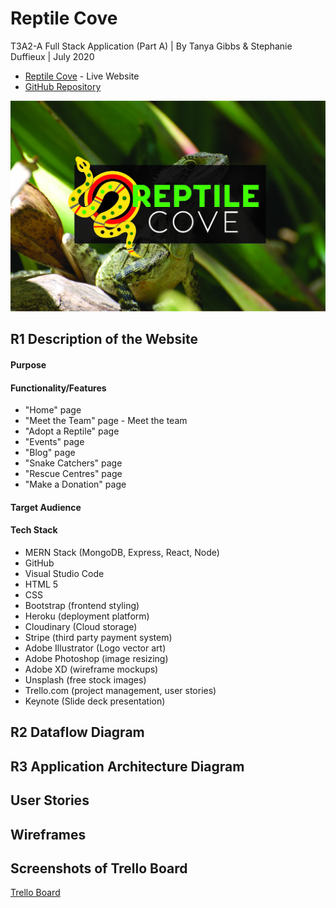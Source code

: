 # Reptile Cove
T3A2-A Full Stack Application (Part A) | By Tanya Gibbs & Stephanie Duffieux | July 2020

* [Reptile Cove]() - Live Website
* [GitHub Repository](https://github.com/HeyitsmeTazG/ReptileCove)

![Reptile Cove Splash](./public/ReptileCove-Logo_Background2.jpg)

## R1 Description of the Website

#### Purpose

#### Functionality/Features

* "Home" page
* "Meet the Team" page - Meet the team
* "Adopt a Reptile" page 
* "Events" page
* "Blog" page
* "Snake Catchers" page
* "Rescue Centres" page
* "Make a Donation" page


#### Target Audience

#### Tech Stack

* MERN Stack (MongoDB, Express, React, Node)
* GitHub
* Visual Studio Code
* HTML 5
* CSS
* Bootstrap (frontend styling)
* Heroku (deployment platform)
* Cloudinary (Cloud storage)
* Stripe (third party payment system)
* Adobe Illustrator (Logo vector art)
* Adobe Photoshop (image resizing)
* Adobe XD (wireframe mockups)
* Unsplash (free stock images)
* Trello.com (project management, user stories)
* Keynote (Slide deck presentation)

## R2 Dataflow Diagram

## R3 Application Architecture Diagram

## User Stories 

## Wireframes

## Screenshots of Trello Board

[Trello Board](https://trello.com/b/cBMk0jEf/reptile-cove)
